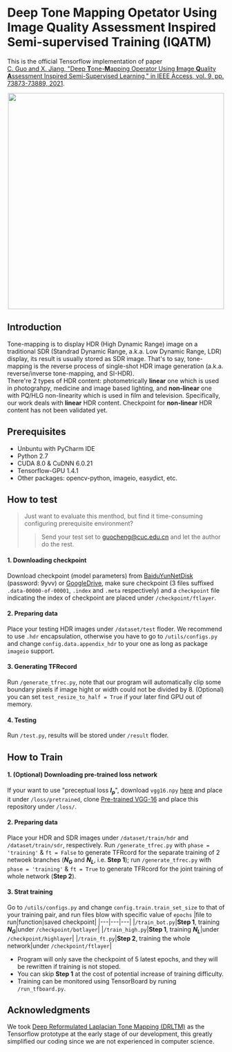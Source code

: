 # Deep **T**one **M**apping Opetator Using **I**mage **Q**uality **A**ssessment Inspired Semi-supervised Training (IQATM)
This is the official Tensorflow implementation of paper  
[C. Guo and X. Jiang, "Deep **T**one-**M**apping Operator Using **I**mage **Q**uality **A**ssessment Inspired Semi-Supervised Learning," in IEEE Access, vol. 9, pp. 73873-73889, 2021](https://ieeexplore.ieee.org/document/9431092).  
<div align=center><img src="https://ieeexplore.ieee.org/ielx7/6287639/9312710/9431092/graphical_abstract/access-gagraphic-3080331.jpg" width="500"></div>  

## Introduction
Tone-mapping is to display HDR (High Dynamic Range) image on a traditional SDR (Standrad Dynamic Range, a.k.a. Low Dynamic Range, LDR) display, its result is usually stored as SDR image. That's to say, tone-mapping is the reverse process of single-shot HDR image generation (a.k.a. reverse/inverse tone-mapping, and SI-HDR).  
There're 2 types of HDR content: photometrically **linear** one which is used in photograhpy, medicine and image based lighting, and **non-linear** one with PQ/HLG non-linearity which is used in film and television. Specifically, our work deals with **linear** HDR content. Checkpoint for **non-linear** HDR content has not been validated yet.
## Prerequisites
+ Unbuntu with PyCharm IDE
+ Python 2.7
+ CUDA 8.0 & CuDNN 6.0.21
+ Tensorflow-GPU 1.4.1
+ Other packages: opencv-python, imageio, easydict, etc.
## How to test
> Just want to evaluate this menthod, but find it time-consuming configuring prerequisite environment? 
>> Send your test set to guocheng@cuc.edu.cn and let the author do the rest.
#### 1. Downloading checkpoint
Download checkpoint (model parameters) from [BaiduYunNetDisk](https://pan.baidu.com/s/1NCIFLaEuPNlJK2B5QkT5aw) (password: 9yvv) or [GoogleDrive](https://drive.google.com/drive/folders/1qDF8gR79JiTY8bBXvtU3q5JniKHAMmre?usp=sharing), make sure checkpoint (3 files suffixed `.data-00000-of-00001`, `.index` and `.meta` respectively) and a `checkpoint` file indicating the index of checkpoint are placed under `/checkpoint/ftlayer`.
#### 2. Preparing data
Place your testing HDR images under `/dataset/test` floder. We recommend to use `.hdr` encapsulation, otherwise you have to go to `/utils/configs.py` and change `config.data.appendix_hdr` to your one as long as package `imageio` support.
#### 3. Generating TFRecord
Run `/generate_tfrec.py`, note that our program will automatically clip some boundary pixels if image hight or width could not be divided by 8. (Optional) you can set `test_resize_to_half = True` if your later find GPU out of memory.
#### 4. Testing
Run `/test.py`, results will be stored under `/result` floder.
## How to Train
#### 1. (Optional) Downloading pre-trained loss network
If your want to use "preceptual loss ***l<sub>p</sub>***", download `vgg16.npy` [here](https://mega.nz/#!YU1FWJrA!O1ywiCS2IiOlUCtCpI6HTJOMrneN-Qdv3ywQP5poecM) and place it under `/loss/pretrained`, clone [Pre-trained VGG-16](https://github.com/machrisaa/tensorflow-vgg) and place this repository under `/loss/`.
#### 2. Preparing data
Place your HDR and SDR images under `/dataset/train/hdr` and `/dataset/train/sdr`, respectively. Run `/generate_tfrec.py` with `phase = 'training'` & `ft = False` to generate TFRcord for the separate training of 2 netwoek branches (***N<sub>G</sub>*** and ***N<sub>L</sub>***, i.e. **Step 1**); run `/generate_tfrec.py` with `phase = 'training'` & `ft = True` to generate TFRcord for the joint training of whole network (**Step 2**).
#### 3. Strat training
Go to `/utils/configs.py` and change `config.train.train_set_size` to that of your training pair, and run files blow with specific value of `epochs`
|file to run|function|saved checkpoint|
|---|---|---|
|`/train_bot.py`|**Step 1**, training ***N<sub>G</sub>***|under `/checkpoint/botlayer`|
|`/train_high.py`|**Step 1**, training ***N<sub>L</sub>***|under `/checkpoint/highlayer`|
|`/train_ft.py`|**Step 2**, training the whole network|under `/checkpoint/ftlayer`|

+ Program will only save the checkpoint of 5 latest epochs, and they will be rewritten if training is not stoped.
+ You can skip **Step 1** at the cost of potential increase of training difficulty.
+ Training can be monitored using TensorBoard by runing `/run_tfboard.py`.
## Acknowledgments
We took [Deep Reformulated Laplacian Tone Mapping (DRLTM)](https://github.com/linmc86/Deep-Reformulated-Laplacian-Tone-Mapping) as the Tensorflow prototype at the early stage of our development, this greatly simplified our coding since we are not experienced in computer science.
